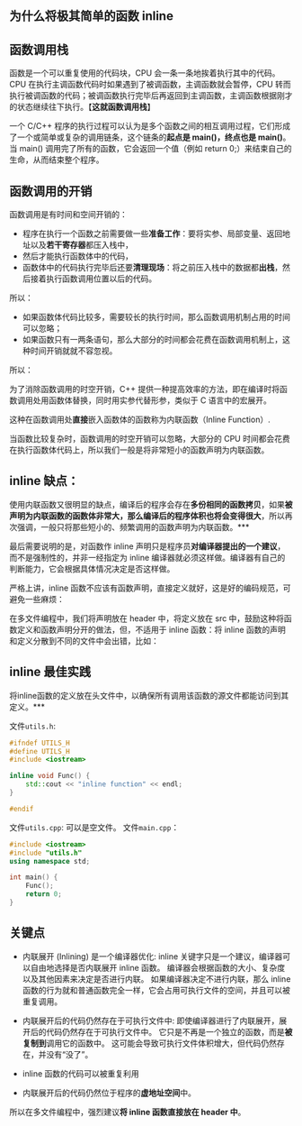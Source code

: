 
## 为什么将极其简单的函数 inline


## 函数调用栈

函数是一个可以重复使用的代码块，CPU 会一条一条地挨着执行其中的代码。CPU 在执行主调函数代码时如果遇到了被调函数，主调函数就会暂停，CPU 转而执行被调函数的代码；被调函数执行完毕后再返回到主调函数，主调函数根据刚才的状态继续往下执行。【**这就函数调用栈**】

一个 C/C++ 程序的执行过程可以认为是多个函数之间的相互调用过程，它们形成了一个或简单或复杂的调用链条，这个链条的**起点是 main()，终点也是 main()**。当 main() 调用完了所有的函数，它会返回一个值（例如 return 0;）来结束自己的生命，从而结束整个程序。

## 函数调用的开销

函数调用是有时间和空间开销的：

- 程序在执行一个函数之前需要做一些**准备工作**：要将实参、局部变量、返回地址以及**若干寄存器**都压入栈中，
- 然后才能执行函数体中的代码，
- 函数体中的代码执行完毕后还要**清理现场**：将之前压入栈中的数据都**出栈**，然后接着执行函数调用位置以后的代码。

所以：

- 如果函数体代码比较多，需要较长的执行时间，那么函数调用机制占用的时间可以忽略；
- 如果函数只有一两条语句，那么大部分的时间都会花费在函数调用机制上，这种时间开销就就不容忽视。

所以：

为了消除函数调用的时空开销，C++ 提供一种提高效率的方法，即在编译时将函数调用处用函数体替换，同时用实参代替形参，类似于 C 语言中的宏展开。

这种在函数调用处**直接**嵌入函数体的函数称为内联函数（Inline Function）.

当函数比较复杂时，函数调用的时空开销可以忽略，大部分的 CPU 时间都会花费在执行函数体代码上，所以我们一般是将非常短小的函数声明为内联函数。

## inline 缺点： 

使用内联函数又很明显的缺点，编译后的程序会存在**多份相同的函数拷贝**，如果**被声明为内联函数的函数体非常大，那么编译后的程序体积也将会变得很大**，所以再次强调，一般只将那些短小的、频繁调用的函数声明为内联函数。***

最后需要说明的是，对函数作 inline 声明只是程序员**对编译器提出的一个建议**，而不是强制性的，并非一经指定为 inline 编译器就必须这样做。编译器有自己的判断能力，它会根据具体情况决定是否这样做。

严格上讲，inline 函数不应该有函数声明，直接定义就好，这是好的编码规范，可避免一些麻烦：

在多文件编程中，我们将声明放在 header 中，将定义放在 src 中，鼓励这种将函数定义和函数声明分开的做法，但，不适用于 inline 函数：将 inline 函数的声明和定义分散到不同的文件中会出错，比如：

## inline 最佳实践

将inline函数的定义放在头文件中，以确保所有调用该函数的源文件都能访问到其定义。***

文件`utils.h`:

~~~cpp
#ifndef UTILS_H
#define UTILS_H
#include <iostream>

inline void Func() {
    std::cout << "inline function" << endl;
}

#endif
~~~

文件`utils.cpp`: 可以是空文件。
文件`main.cpp`：

~~~cpp
#include <iostream>
#include "utils.h"
using namespace std;

int main() {
    Func();
    return 0;
}
~~~


## 关键点

- 内联展开 (Inlining) 是一个编译器优化: inline 关键字只是一个建议，编译器可以自由地选择是否内联展开 inline 函数。 编译器会根据函数的大小、复杂度以及其他因素来决定是否进行内联。 如果编译器决定不进行内联，那么 inline 函数的行为就和普通函数完全一样，它会占用可执行文件的空间，并且可以被重复调用。

- 内联展开后的代码仍然存在于可执行文件中: 即使编译器进行了内联展开，展开后的代码仍然存在于可执行文件中。 它只是不再是一个独立的函数，而是**被复制到**调用它的函数中。 这可能会导致可执行文件体积增大，但代码仍然存在，并没有“没了”。

- inline 函数的代码可以被重复利用

- 内联展开后的代码仍然位于程序的**虚地址空间**中。

所以在多文件编程中，强烈建议**将 inline 函数直接放在 header 中**。

